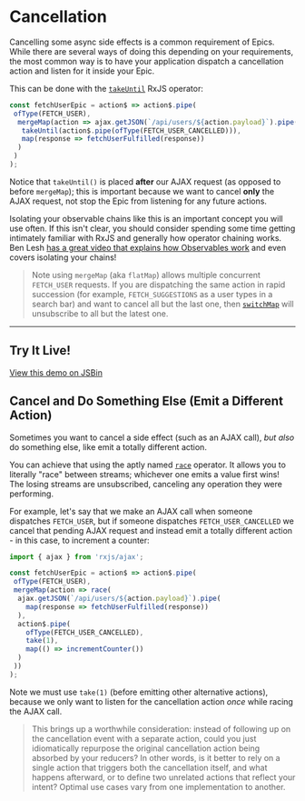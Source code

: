 # Cancellation

Cancelling some async side effects is a common requirement of Epics. While there are several ways of doing this depending on your requirements, the most common way is to have your application dispatch a cancellation action and listen for it inside your Epic.

This can be done with the [`takeUntil`](https://rxjs-dev.firebaseapp.com/api/operators/takeUntil) RxJS operator:
```js
const fetchUserEpic = action$ => action$.pipe(
 ofType(FETCH_USER),
  mergeMap(action => ajax.getJSON(`/api/users/${action.payload}`).pipe(
   takeUntil(action$.pipe(ofType(FETCH_USER_CANCELLED))),
   map(response => fetchUserFulfilled(response))
  )
 )
);
```

Notice that `takeUntil()` is placed **after** our AJAX request (as opposed to before `mergeMap`); this is important because we want to cancel **only** the AJAX request, not stop the Epic from listening for any future actions.

Isolating your observable chains like this is an important concept you will use often. If this isn't clear, you should consider spending some time getting intimately familiar with RxJS and generally how operator chaining works. Ben Lesh [has a great video that explains how Observables work](https://www.youtube.com/watch?v=3LKMwkuK0ZE) and even covers isolating your chains!

> Note using `mergeMap` (aka `flatMap`) allows multiple concurrent `FETCH_USER` requests. If you are dispatching the same action in rapid succession (for example, `FETCH_SUGGESTIONS` as a user types in a search bar) and want to cancel all but the last one, then [`switchMap`](https://rxjs-dev.firebaseapp.com/api/operators/switchMap) will unsubscribe to all but the latest one.

* * *

## Try It Live!

<a class="jsbin-embed" href="https://jsbin.com/fivaca/embed?js,output&height=500px">View this demo on JSBin</a><script src="https://static.jsbin.com/js/embed.min.js?3.37.0"></script>

## Cancel and Do Something Else (Emit a Different Action)

Sometimes you want to cancel a side effect (such as an AJAX call), _but also_ do something else, like emit a totally different action.

You can achieve that using the aptly named [`race`](https://rxjs-dev.firebaseapp.com/api/index/function/race) operator. It allows you to literally "race" between streams; whichever one emits a value first wins! The losing streams are unsubscribed, canceling any operation they were performing.

For example, let's say that we make an AJAX call when someone dispatches `FETCH_USER`, but if someone dispatches `FETCH_USER_CANCELLED` we cancel that pending AJAX request and instead emit a totally different action - in this case, to increment a counter:

```js
import { ajax } from 'rxjs/ajax';

const fetchUserEpic = action$ => action$.pipe(
 ofType(FETCH_USER),
 mergeMap(action => race(
  ajax.getJSON(`/api/users/${action.payload}`).pipe(
    map(response => fetchUserFulfilled(response))
  ),
  action$.pipe(
    ofType(FETCH_USER_CANCELLED),
    take(1),
    map(() => incrementCounter())
  )
 ))
);
```

Note we must use `take(1)` (before emitting other alternative actions), because we only want to listen for the cancellation action _once_ while racing the AJAX call.

> This brings up a worthwhile consideration: instead of following up on the cancellation event with a separate action, could you just idiomatically repurpose the original cancellation action being absorbed by your reducers? In other words, is it better to rely on a single action that triggers both the cancellation itself, and what happens afterward, or to define two unrelated actions that reflect your intent? Optimal use cases vary from one implementation to another.

